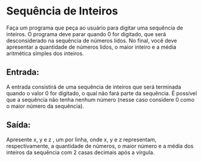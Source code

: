# Sequência de Inteiros

Faça um programa que peça ao usuário para digitar uma sequência de inteiros. O programa deve parar quando 0 for digitado, que será desconsiderado na sequência de números lidos. No final, você deve apresentar a quantidade de números lidos, o maior inteiro e a média aritmética simples dos inteiros.

## Entrada:

A entrada consistirá de uma sequência de inteiros que será terminada quando o valor 0 for digitado, o qual não fará parte da sequência. É possível que a sequência não tenha nenhum número (nesse caso considere 0 como o maior número da sequência).

## Saída:

Apresente x, y e z , um por linha, onde x, y e z representam, respectivamente, a quantidade de números, o maior número e a média dos inteiros da sequência com 2 casas decimais após a vírgula.
